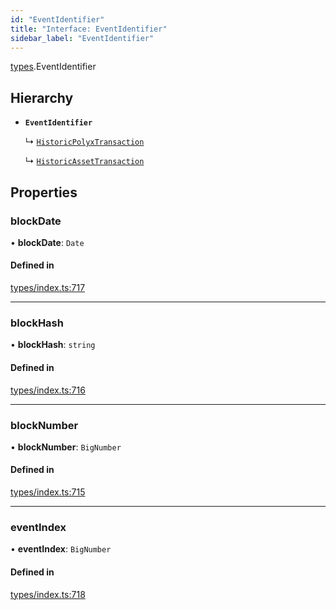 ```yaml
---
id: "EventIdentifier"
title: "Interface: EventIdentifier"
sidebar_label: "EventIdentifier"
---
```


[types](../../../modules/Types/Types.md).EventIdentifier

## Hierarchy

- **`EventIdentifier`**

  ↳ [`HistoricPolyxTransaction`](../../API/Entities/Account/Types/HistoricPolyxTransaction/HistoricPolyxTransaction.md)

  ↳ [`HistoricAssetTransaction`](../../API/Entities/Asset/Types/HistoricAssetTransaction/HistoricAssetTransaction.md)

## Properties

### blockDate

• **blockDate**: `Date`

#### Defined in

[types/index.ts:717](https://github.com/PolymeshAssociation/polymesh-sdk/blob/2d3ac2aea/src/types/index.ts#L717)

___

### blockHash

• **blockHash**: `string`

#### Defined in

[types/index.ts:716](https://github.com/PolymeshAssociation/polymesh-sdk/blob/2d3ac2aea/src/types/index.ts#L716)

___

### blockNumber

• **blockNumber**: `BigNumber`

#### Defined in

[types/index.ts:715](https://github.com/PolymeshAssociation/polymesh-sdk/blob/2d3ac2aea/src/types/index.ts#L715)

___

### eventIndex

• **eventIndex**: `BigNumber`

#### Defined in

[types/index.ts:718](https://github.com/PolymeshAssociation/polymesh-sdk/blob/2d3ac2aea/src/types/index.ts#L718)
